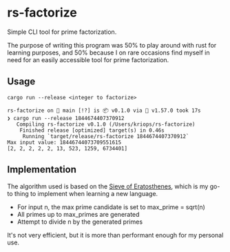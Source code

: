 # rs-factorize
Simple CLI tool for prime factorization.

The purpose of writing this program was 50% to play around with rust for learning purposes, and 50% because I on rare occasions find myself in need for an easily accessible tool for prime factorization.

## Usage

`cargo run --release <integer to factorize>`

```
rs-factorize on  main [!?] is 📦 v0.1.0 via 🦀 v1.57.0 took 17s 
❯ cargo run --release 1844674407370912
   Compiling rs-factorize v0.1.0 (/Users/kriops/rs-factorize)
    Finished release [optimized] target(s) in 0.46s
     Running `target/release/rs-factorize 1844674407370912`
Max input value: 18446744073709551615
[2, 2, 2, 2, 2, 13, 523, 1259, 6734401]
```

## Implementation
The algorithm used is based on the [Sieve of Eratosthenes](https://en.wikipedia.org/wiki/Sieve_of_Eratosthenes), which is my go-to thing to implement when learning a new language. 

- For input n, the max prime candidate is set to max_prime = sqrt(n)
- All primes up to max_primes are generated
- Attempt to divide n by the generated primes

It's not very efficient, but it is more than performant enough for my personal use.

